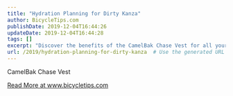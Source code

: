 ```yaml
---
title: "Hydration Planning for Dirty Kanza"
author: BicycleTips.com
publishDate: 2019-12-04T16:44:26
updateDate: 2019-12-04T16:44:28
tags: []
excerpt: "Discover the benefits of the CamelBak Chase Vest for all your cycling adventures. Visit www.bicycletips.com to learn more!"
url: /2019/hydration-planning-for-dirty-kanza  # Use the generated URL with year
---
```

<p>CamelBak Chase Vest</p> <a href="https://www.bicycletips.com/tips/2019/12/hydration-planning-for-dirty-kanza">Read More at www.bicycletips.com</a>

